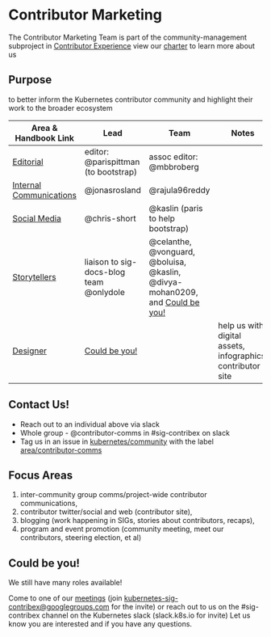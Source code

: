 # Contributor Marketing

The Contributor Marketing Team is part of the community-management subproject in
[Contributor Experience] view our [charter] to learn more about us

## Purpose

to better inform the Kubernetes contributor community and highlight their work to
the broader ecosystem

| Area & Handbook Link | Lead | Team | Notes |
| --- | --- | --- | --- |
| [Editorial] | editor: @parispittman (to bootstrap)| assoc editor: @mbbroberg |  |
| [Internal Communications] | @jonasrosland | @rajula96reddy |  |
| [Social Media] | @chris-short | @kaslin (paris to help bootstrap) | |
| [Storytellers] | liaison to sig-docs-blog team @onlydole |  @celanthe, @vonguard, @boluisa, @kaslin, @divya-mohan0209, and [Could be you!] |  |
| [Designer] | [Could be you!] |  | help us with digital assets, infographics, contributor site |  

## Contact Us!

- Reach out to an individual above via slack
- Whole group - @contributor-comms in #sig-contribex on slack
- Tag us in an issue in [kubernetes/community] with the label [area/contributor-comms]

## Focus Areas

1. inter-community group comms/project-wide contributor communications,
2. contributor twitter/social and web (contributor site),
3. blogging (work happening in SIGs, stories about contributors, recaps),
4. program and event promotion (community meeting, meet our contributors, steering
  election, et al)

## Could be you!

We still have many roles available!  

Come to one of our [meetings] (join kubernetes-sig-contribex@googlegroups.com for the invite)
or reach out to us on the #sig-contribex channel on the Kubernetes slack (slack.k8s.io for invite)
Let us know you are interested and if you have any questions.

[meetings]: /sig-contributor-experience#community-management
[charter]: ./CHARTER.md
[Could be you!]: #Could-be-you!
[Contributor Experience]: /sig-contributor-experience
[Editorial]: ./role-handbooks/editor.md
[Internal Communications]: ./role-handbooks/internal-marketing.md
[Social Media]: ./role-handbooks/social-media.md
[Storytellers]: ./role-handbooks/storytellers.md
[Designer]: ./role-handbooks/wip-roles.md
[kubernetes/community]: https://github.com/kubernetes/community/issues
[area/contributor-comms]: https://github.com/kubernetes/community/issues?q=is%3Aopen+is%3Aissue+label%3Aarea%2Fcontributor-comms
